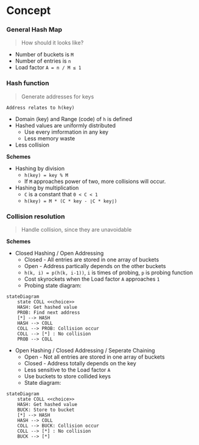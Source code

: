 # Concept

### General Hash Map
> How should it looks like?

- Number of buckets is `M`
- Number of entries is `n`
- Load factor `A = n / M ≤ 1`

### Hash function
> Generate addresses for keys

`Address relates to h(key)`
- Domain (key) and Range (code) of `h` is defined
- Hashed values are uniformly distributed
	- Use every imformation in any key
	- Less memory waste
- Less collision

**Schemes**
- Hashing by division
	- `h(key) = key % M`
	- If `M` approaches power of two, more collisions will occur.
- Hashing by multiplication
	- `C` is a constant that `0 < C < 1`
	- `h(key) = M * (C * key - ⌊C * key⌋)`

### Collision resolution
> Handle collision, since they are unavoidable

**Schemes**
- Closed Hashing / Open Addressing
	- Closed - All entries are stored in one array of buckets
	- Open - Address partically depends on the other buckets
	- `h(k, i) = p(h(k, i-1))`, `i` is times of probing, `p` is probing function
	- Cost skyrockets when the Load factor `A` approaches `1`
	- Probing state diagram:
```mermaid
stateDiagram
    state COLL <<choice>>
    HASH: Get hashed value
    PROB: Find next address
    [*] --> HASH
    HASH --> COLL
    COLL --> PROB: Collision occur
    COLL --> [*] : No collision
    PROB --> COLL
```
- Open Hashing / Closed Addressing / Seperate Chaining
	- Open - Not all entries are stored in one array of buckets
	- Closed - Address totally depends on the key
	- Less sensitive to the Load factor `A`
	- Use buckets to store collided keys
	- State diagram:
```mermaid
stateDiagram
    state COLL <<choice>>
    HASH: Get hashed value
    BUCK: Store to bucket
    [*] --> HASH
    HASH --> COLL
    COLL --> BUCK: Collision occur
    COLL --> [*] : No collision
    BUCK --> [*]
```
